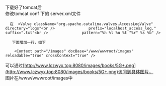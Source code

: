 下载好了tomcat后<br />修改tomcat  conf 下的 server.xml文件

      在  <Valve className="org.apache.catalina.valves.AccessLogValve" directory="logs"<br />               prefix="localhost_access_log." suffix=".txt"<br />               pattern="%h %l %u %t "%r" %s %b" />  

       下面增加一行，如下

        <Context path="/images" docBase="/www/wwwroot/images" reloadable="true" crossContext="true" />

可以通过[http://www.lczwyx.top:8080/images/books/5G+.png](http://www.lczwyx.top:8080/images/books/5G+.png)访问到具体图片，<br />图片在/www/wwwroot/images中


